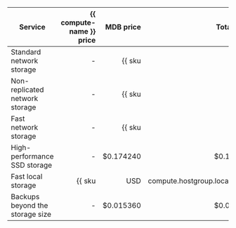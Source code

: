 | Service | {{ compute-name }} price | MDB price | Total price |
|---------------------------------|---------------------------------------------------------:|---------------------------------------------------------------------------:|---------------------------------------------------------------------------:|
| Standard network storage | - | {{ sku|USD|mdb.cluster.network-hdd.greenplum|month|string }} | {{ sku|USD|mdb.cluster.network-hdd.greenplum|month|string }} |
| Non-replicated network storage | - | {{ sku|USD|mdb.cluster.network-ssd-nonreplicated.greenplum|month|string }} | {{ sku|USD|mdb.cluster.network-ssd-nonreplicated.greenplum|month|string }} |
| Fast network storage | - | {{ sku|USD|mdb.cluster.network-nvme.greenplum|month|string }} | {{ sku|USD|mdb.cluster.network-nvme.greenplum|month|string }} |
| High-performance SSD storage | - | $0.174240 | $0.174240 |
| Fast local storage | {{ sku|USD|compute.hostgroup.localssd.v1|month|string }} | {{ sku|USD|mdb.cluster.local-nvme.greenplum.dedicated|month|string }} | {{ sku|USD|mdb.cluster.local-nvme.greenplum|month|string }} |
| Backups beyond the storage size | - | $0.015360 | $0.015360 |

